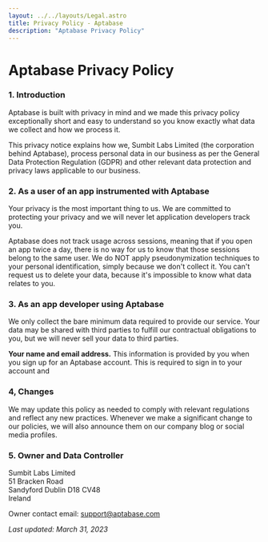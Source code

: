 ```yaml
---
layout: ../../layouts/Legal.astro
title: Privacy Policy - Aptabase
description: "Aptabase Privacy Policy"
---
```


# Aptabase Privacy Policy

### 1. Introduction

Aptabase is built with privacy in mind and we made this privacy policy exceptionally short and easy to understand so you know exactly what data we collect and how we process it.

This privacy notice explains how we, Sumbit Labs Limited (the corporation behind Aptabase), process personal data in our business as per the General Data Protection Regulation (GDPR) and other relevant data protection and privacy laws applicable to our business.

### 2. As a user of an app instrumented with Aptabase

Your privacy is the most important thing to us. We are committed to protecting your privacy and we will never let application developers track you.

Aptabase does not track usage across sessions, meaning that if you open an app twice a day, there is no way for us to know that those sessions belong to the same user. We do NOT apply pseudonymization techniques to your personal identification, simply because we don't collect it. You can't request us to delete your data, because it's impossible to know what data relates to you.

### 3. As an app developer using Aptabase

We only collect the bare minimum data required to provide our service. Your data may be shared with third parties to fulfill our contractual obligations to you, but we will never sell your data to third parties.

**Your name and email address.** This information is provided by you when you sign up for an Aptabase account. This is required to sign in to your account and

### 4, Changes

We may update this policy as needed to comply with relevant regulations and reflect any new practices. Whenever we make a significant change to our policies, we will also announce them on our company blog or social media profiles.

### 5. Owner and Data Controller

Sumbit Labs Limited\
51 Bracken Road\
Sandyford Dublin D18 CV48\
Ireland

Owner contact email: [support@aptabase.com](mailto:support@aptabase.com)

_Last updated: March 31, 2023_

